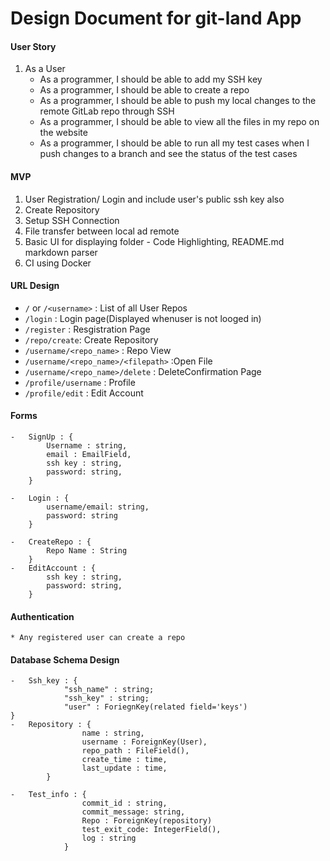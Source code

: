 # Design Document for git-land App

#### User Story
1) As a User <br>
    -   As a programmer, I should be able to add my SSH key 
    -   As a programmer, I should be able to create a repo
    -   As a programmer, I should be able to push my local changes to the remote GitLab repo through SSH
    -   As a programmer, I should be able to view all the files in my repo on the website
    -   As a programmer, I should be able to run all my test cases when I push changes to a branch and see the status of the test cases



#### MVP
1) User Registration/ Login and include user's public ssh key also
2) Create Repository
3) Setup SSH Connection
4) File transfer between local ad remote
5) Basic UI for displaying folder -  Code Highlighting, README.md markdown parser
6) CI using Docker

#### URL Design <br>

-   `/` or `/<username>` : List of all User Repos
-   `/login` : Login page(Displayed whenuser is not looged in)
-   `/register` : Resgistration Page
-   `/repo/create`: Create Repository  
-   `/username/<repo_name>` : Repo View
-   `/username/<repo_name>/<filepath>` :Open File
-   `/username/<repo_name>/delete` : DeleteConfirmation Page 
-   `/profile/username` : Profile
-   `/profile/edit` : Edit Account
    


#### Forms
    -   SignUp : {
            Username : string,
            email : EmailField,
            ssh key : string,
            password: string,
        } 

    -   Login : {
            username/email: string,
            password: string
        }  

    -   CreateRepo : {
            Repo Name : String
        }
    -   EditAccount : {
            ssh key : string,
            password: string,
        }
    

####    Authentication
    * Any registered user can create a repo

#### Database Schema Design

    -   Ssh_key : {
                "ssh_name" : string;
                "ssh_key" : string;
                "user" : ForiegnKey(related field='keys')
    }
    -   Repository : {
                    name : string,
                    username : ForeignKey(User),
                    repo_path : FileField(),
                    create_time : time,
                    last_update : time,
            }

    -   Test_info : {
                    commit_id : string,
                    commit_message: string,
                    Repo : ForeignKey(repository)
                    test_exit_code: IntegerField(),
                    log : string
                }            





